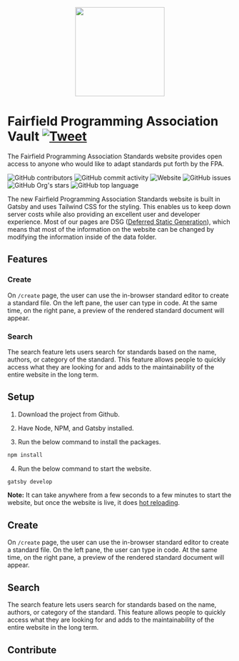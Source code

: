 <p align="center">
<img width="200" src="https://raw.githubusercontent.com/fairfield-programming/backend-server/d84cd53499177b9069d3a0a72c80701627190c18/.github/media/logo-full.svg">
</p>

# Fairfield Programming Association Vault [![Tweet](https://img.shields.io/twitter/url/http/shields.io.svg?style=social)](https://twitter.com/intent/tweet?text=Check%20out%20the%20Vault%E2%80%93%20an%20open-source%20and%20modern%20standardization%20group%20run%20by%20the%20Fairfield%20Programming%20Association.&url=https://github.com/fairfield-programming/standards&via=FairfieldCoding)

The Fairfield Programming Association Standards website provides open access to anyone who would like to adapt standards put forth by the FPA.

<p align="left">
<img src="https://img.shields.io/github/contributors/fairfield-programming/standards" alt="GitHub contributors">
<img src="https://img.shields.io/github/commit-activity/w/fairfield-programming/standards" alt="GitHub commit activity">
<img src="https://img.shields.io/website?down_color=lightgrey&down_message=offline&up_color=blue&up_message=online&url=https%3A%2F%2Ffairfieldprogramming.org" alt="Website">
<img src="https://img.shields.io/github/issues/fairfield-programming/standards" alt="GitHub issues">
<img src="https://img.shields.io/github/stars/fairfield-programming/standards" alt="GitHub Org's stars">
<img src="https://img.shields.io/github/languages/top/fairfield-programming/standards" alt="GitHub top language">
</p>

The new Fairfield Programming Association Standards website is built in Gatsby and uses Tailwind CSS for the styling. This enables us to keep down server costs while also providing an excellent user and developer experience. Most of our pages are DSG ([Deferred Static Generation](https://www.gatsbyjs.com/docs/how-to/rendering-options/using-deferred-static-generation/)), which means that most of the information on the website can be changed by modifying the information inside of the data folder.

## Features

### Create
On `/create` page, the user can use the in-browser standard editor to create a standard file. On the left pane, the user can type in code. At the same time, on the right pane, a preview of the rendered standard document will appear.

### Search
The search feature lets users search for standards based on the name, authors, or category of the standard. This feature allows people to quickly access what they are looking for and adds to the maintainability of the entire website in the long term.

## Setup

1. Download the project from Github.

2. Have Node, NPM, and Gatsby installed.

3. Run the below command to install the packages.

```bash
npm install
```

4. Run the below command to start the website.

```bash
gatsby develop
```

**Note:** It can take anywhere from a few seconds to a few minutes to start the website, but once the website is live, it does [hot reloading](https://www.gatsbyjs.com/docs/reference/local-development/fast-refresh/).

## Create
On `/create` page, the user can use the in-browser standard editor to create a standard file. On the left pane, the user can type in code. At the same time, on the right pane, a preview of the rendered standard document will appear.

## Search
The search feature lets users search for standards based on the name, authors, or category of the standard. This feature allows people to quickly access what they are looking for and adds to the maintainability of the entire website in the long term.

## Contribute
